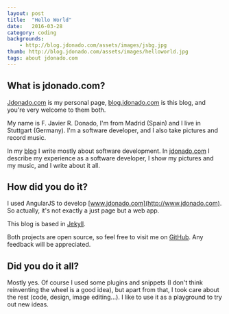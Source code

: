 ```yaml
---
layout: post
title:  "Hello World"
date:   2016-03-28 
category: coding 
backgrounds:
    - http://blog.jdonado.com/assets/images/jsbg.jpg
thumb: http://blog.jdonado.com/assets/images/helloworld.jpg
tags: about jdonado.com
---
```


## What is jdonado.com? 

[Jdonado.com](http://www.jdonado.com) is my personal page, [blog.jdonado.com](http://blog.jdonado.com) is this blog, and you're very welcome to them both.

My name is F. Javier R. Donado, I'm from Madrid (Spain) and I live in Stuttgart (Germany). I'm a software developer, and I also take pictures and record music.

In my [blog](http://blog.jdonado.com) I write mostly about software development. In [jdonado.com](http://www.jdonado.com) I describe my experience as a software developer, I show my pictures and my music, and I write about it all.

## How did you do it?

I used AngularJS to develop [www.jdonado.com](http://www.jdonado.com). So actually, it's not exactly a just page but a web app.

This blog is based in [Jekyll](https://jekyllrb.com/).

Both projects are open source, so feel free to visit me on [GitHub](https://github.com/fjrd84). Any feedback will be appreciated.

## Did you do it all?

Mostly yes. Of course I used some plugins and snippets (I don't think reinventing the wheel is a good idea), but apart from that, I took care about the rest (code, design, image editing...). I like to use it as a playground to try out new ideas.
